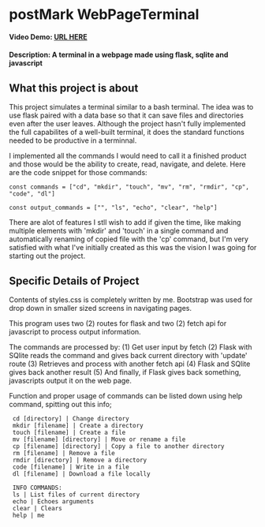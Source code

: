 # postMark WebPageTerminal
#### Video Demo: [URL HERE](https://youtu.be/95tFD5UlWUw)
#### Description: A terminal in a webpage made using flask, sqlite and javascript

## What this project is about

This project simulates a terminal similar to a bash terminal. The idea was to use flask paired with a data base so that it can save files and directories even after the user leaves. Although the project hasn't fully implemented the full capabilites of a well-built terminal, it does the standard functions needed to be productive in a terminnal.

I implemented all the commands I would need to call it a finished product and those would be the ability to create, read, navigate, and delete. Here are the code snippet for those commands:

```const commands = ["cd", "mkdir", "touch", "mv", "rm", "rmdir", "cp", "code", "dl"]```

```const output_commands = ["", "ls", "echo", "clear", "help"]```

There are alot of features I stll wish to add if given the time, like making multiple elements with 'mkdir' and 'touch'  in a single command and automatically renaming of copied file with the 'cp' command, but I'm very satisfied with what I've initially created as this was the vision I was going for starting out the project.

## Specific Details of Project

Contents of styles.css is completely written by me. Bootstrap was used for drop down in smaller sized screens in navigating pages.

This program uses two (2) routes for flask and two (2) fetch api for javascript to process output information.

The commands are processed by: (1) Get user input by fetch
(2) Flask with SQlite reads the command and gives back current directory with 'update' route (3) Retrieves and process with another fetch api (4) Flask and SQlite gives back another result (5) And finally, if Flask gives back something, javascripts output it on the web page.

Function and proper usage of commands can be listed down using help command, spitting out this info;

```
 cd [directory] | Change directory
 mkdir [filename] | Create a directory
 touch [filename] | Create a file
 mv [filename] [directory] | Move or rename a file
 cp [filename] [directory] | Copy a file to another directory
 rm [filename] | Remove a file
 rmdir [directory] | Remove a directory
 code [filename] | Write in a file
 dl [filename] | Download a file locally

 INFO COMMANDS:
 ls | List files of current directory
 echo | Echoes arguments
 clear | Clears
 help | me
```
